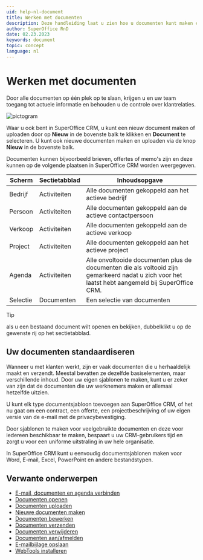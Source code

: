 ```yaml
---
uid: help-nl-document
title: Werken met documenten
description: Deze handleiding laat u zien hoe u documenten kunt maken en opslaan in SuperOffice CRM en hoe u documenten rechtstreeks in uw CRM-oplossing kunt verzenden en ontvangen.
author: SuperOffice RnD
date: 02.23.2023
keywords: document
topic: concept
language: nl
---
```


# Werken met documenten

Door alle documenten op één plek op te slaan, krijgen u en uw team toegang tot actuele informatie en behouden u de controle over klantrelaties.

![pictogram][img1]

Waar u ook bent in SuperOffice CRM, u kunt een nieuw document maken of uploaden door op **Nieuw** in de bovenste balk te klikken en **Document** te selecteren. U kunt ook nieuwe documenten maken en uploaden via de knop **Nieuw** in de bovenste balk.

Documenten kunnen bijvoorbeeld brieven, offertes of memo's zijn en deze kunnen op de volgende plaatsen in SuperOffice CRM worden weergegeven.

| Scherm | Sectietabblad | Inhoudsopgave |
|---|---|---|
| Bedrijf | Activiteiten | Alle documenten gekoppeld aan het actieve bedrijf |
| Persoon | Activiteiten | Alle documenten gekoppeld aan de actieve contactpersoon |
| Verkoop | Activiteiten | Alle documenten gekoppeld aan de actieve verkoop |
| Project | Activiteiten | Alle documenten gekoppeld aan het actieve project |
| Agenda | Activiteiten | Alle onvoltooide documenten plus de documenten die als voltooid zijn gemarkeerd nadat u zich voor het laatst hebt aangemeld bij SuperOffice CRM. |
| Selectie | Documenten | Een selectie van documenten |

> [!TIP]
> als u een bestaand document wilt openen en bekijken, dubbelklikt u op de gewenste rij op het sectietabblad.

## Uw documenten standaardiseren

Wanneer u met klanten werkt, zijn er vaak documenten die u herhaaldelijk maakt en verzendt. Meestal bevatten ze dezelfde basiselementen, maar verschillende inhoud. Door uw eigen sjablonen te maken, kunt u er zeker van zijn dat de documenten die uw werknemers maken er allemaal hetzelfde uitzien.

U kunt elk type documentsjabloon toevoegen aan SuperOffice CRM, of het nu gaat om een contract, een offerte, een projectbeschrijving of uw eigen versie van de e-mail met de privacybevestiging.

Door sjablonen te maken voor veelgebruikte documenten en deze voor iedereen beschikbaar te maken, bespaart u uw CRM-gebruikers tijd en zorgt u voor een uniforme uitstraling in uw hele organisatie.

In SuperOffice CRM kunt u eenvoudig documentsjablonen maken voor Word, E-mail, Excel, PowerPoint en andere bestandstypen.

## Verwante onderwerpen

* [E-mail, documenten en agenda verbinden][9]
* [Documenten openen][1]
* [Documenten uploaden][2]
* [Nieuwe documenten maken][3]
* [Documenten bewerken][4]
* [Documenten verzenden][5]
* [Documenten verwijderen][6]
* [Documenten aan/afmelden][7]
* [E-mailbijlage opslaan][8]
* [WebTools installeren][10]

<!-- Referenced links -->
[1]: open.md
[2]: upload.md
[3]: create.md
[4]: edit.md
[5]: send-as-email.md
[6]: delete.md
[7]: lock.md
[8]: ../../email/mail-link/learn/archive.md
[9]: ../../learn/getting-started/connect-email-doc/index.md
[10]: ../../webtools/learn/index.md

<!-- Referenced images -->
[img1]: ../../../../common/icons/document-h32.png
